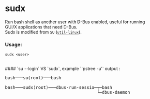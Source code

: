 # sudx
Run bash shell as another user with D-Bus enabled, useful for running GUI/X applications that need D-Bus.<br />
Sudx is modified from `SU` ([`util-linux`](https://www.kernel.org/pub/linux/utils/util-linux)).

### Usage:
 `sudx <user>`

<br />
#### `su --login` VS `sudx`, example `'pstree -u'` output :
<pre>bash───su(root)───bash<br /><br />bash───sudx(root)───dbus-run-sessio─┬─bash<br />                                    └─dbus-daemon</pre>
